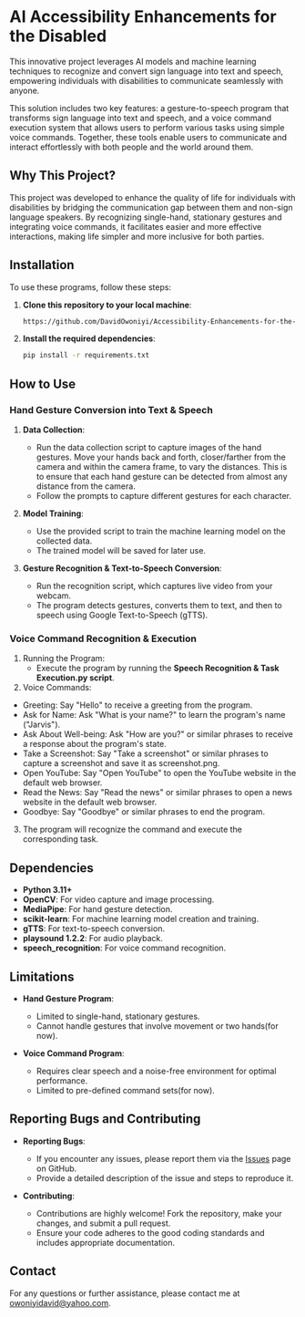 # **AI Accessibility Enhancements for the Disabled**

This innovative project leverages AI models and machine learning techniques to recognize and convert sign language into text and speech, empowering individuals with disabilities to communicate seamlessly with anyone. 

This solution includes two key features: a gesture-to-speech program that transforms sign language into text and speech, and a voice command execution system that allows users to perform various tasks using simple voice commands. Together, these tools enable users to communicate and interact effortlessly with both people and the world around them.

## **Why This Project?**  
This project was developed to enhance the quality of life for individuals with disabilities by bridging the communication gap between them and non-sign language speakers. By recognizing single-hand, stationary gestures and integrating voice commands, it facilitates easier and more effective interactions, making life simpler and more inclusive for both parties.

## **Installation**

To use these programs, follow these steps:

1. **Clone this repository to your local machine**:
   ```bash
   https://github.com/DavidOwoniyi/Accessibility-Enhancements-for-the-Disabled.git
   ```

2. **Install the required dependencies**:
   ```bash
   pip install -r requirements.txt
   ```

## **How to Use**

### **Hand Gesture Conversion into Text & Speech**

1. **Data Collection**:
   - Run the data collection script to capture images of the hand gestures. Move your hands back and forth, closer/farther from the camera and within the camera frame, to vary the distances. This is to ensure that each hand gesture can be detected from almost any distance from the camera.
   - Follow the prompts to capture different gestures for each character.

2. **Model Training**:
   - Use the provided script to train the machine learning model on the collected data.
   - The trained model will be saved for later use.

3. **Gesture Recognition & Text-to-Speech Conversion**:
   - Run the recognition script, which captures live video from your webcam.
   - The program detects gestures, converts them to text, and then to speech using Google Text-to-Speech (gTTS).

### **Voice Command Recognition & Execution**

1.	Running the Program:
	- Execute the program by running the **Speech Recognition & Task Execution.py script**.
2.	Voice Commands:
   - Greeting: Say "Hello" to receive a greeting from the program.
   - Ask for Name: Ask "What is your name?" to learn the program's name ("Jarvis").
   - Ask About Well-being: Ask "How are you?" or similar phrases to receive a response about the program's state.
   - Take a Screenshot: Say "Take a screenshot" or similar phrases to capture a screenshot and save it as screenshot.png.
   - Open YouTube: Say "Open YouTube" to open the YouTube website in the default web browser.
   - Read the News: Say "Read the news" or similar phrases to open a news website in the default web browser.
   - Goodbye: Say "Goodbye" or similar phrases to end the program.
3. The program will recognize the command and execute the corresponding task.

## **Dependencies**
- **Python 3.11+**
- **OpenCV**: For video capture and image processing.
- **MediaPipe**: For hand gesture detection.
- **scikit-learn**: For machine learning model creation and training.
- **gTTS**: For text-to-speech conversion.
- **playsound 1.2.2**: For audio playback.
- **speech_recognition**: For voice command recognition.

## **Limitations**

- **Hand Gesture Program**:
  - Limited to single-hand, stationary gestures.
  - Cannot handle gestures that involve movement or two hands(for now).

- **Voice Command Program**:
  - Requires clear speech and a noise-free environment for optimal performance.
  - Limited to pre-defined command sets(for now).

## **Reporting Bugs and Contributing**

- **Reporting Bugs**:
  - If you encounter any issues, please report them via the [Issues](https://github.com/DavidOwoniyi/Accessibility-Enhancements-for-the-Disabled/issues) page on GitHub.
  - Provide a detailed description of the issue and steps to reproduce it.

- **Contributing**:
  - Contributions are highly welcome! Fork the repository, make your changes, and submit a pull request.
  - Ensure your code adheres to the good coding standards and includes appropriate documentation.

## **Contact**

For any questions or further assistance, please contact me at  [owoniyidavid@yahoo.com](mailto:owoniyidavid@yahoo.com).
